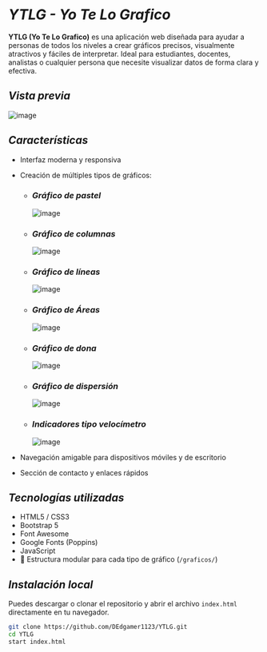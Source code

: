 # *YTLG - Yo Te Lo Grafico*

**YTLG (Yo Te Lo Grafico)** es una aplicación web diseñada para ayudar a personas de todos los niveles a crear gráficos precisos, visualmente atractivos y fáciles de interpretar. Ideal para estudiantes, docentes, analistas o cualquier persona que necesite visualizar datos de forma clara y efectiva.

## *Vista previa*

![image](https://github.com/user-attachments/assets/7569e230-2a5d-46c9-a057-4cbc11968a48)


## *Características*

- Interfaz moderna y responsiva
- Creación de múltiples tipos de gráficos:
  - ### *Gráfico de pastel*
    ![image](https://github.com/user-attachments/assets/f79bd52d-40fc-4c42-bead-e76f670a3e7a)

  - ### *Gráfico de columnas*
    ![image](https://github.com/user-attachments/assets/fc42f752-4f00-4bff-ba82-73fc098cbc6d)

  - ### *Gráfico de líneas*
    ![image](https://github.com/user-attachments/assets/47485f05-36cc-48a3-8f7d-98fd608e8463)

  - ### *Gráfico de Áreas*
    ![image](https://github.com/user-attachments/assets/3a88e14b-4721-4fc3-ae0c-11945ea05bb7)

  - ### *Gráfico de dona*
    ![image](https://github.com/user-attachments/assets/f36f62ae-390f-4aaa-b6b4-79c42d66a651)

  - ### *Gráfico de dispersión*
    ![image](https://github.com/user-attachments/assets/df8f8340-5ae1-4367-8602-56d143051f63)

  - ### *Indicadores tipo velocímetro*
    ![image](https://github.com/user-attachments/assets/e2ef2a18-f590-4e9d-aecb-17f81f2000c8)

- Navegación amigable para dispositivos móviles y de escritorio
- Sección de contacto y enlaces rápidos

## *Tecnologías utilizadas*

- HTML5 / CSS3
- Bootstrap 5
- Font Awesome
- Google Fonts (Poppins)
- JavaScript
- 📁 Estructura modular para cada tipo de gráfico (`/graficos/`)

## *Instalación local*

Puedes descargar o clonar el repositorio y abrir el archivo `index.html` directamente en tu navegador.

```bash
git clone https://github.com/DEdgamer1123/YTLG.git
cd YTLG
start index.html
